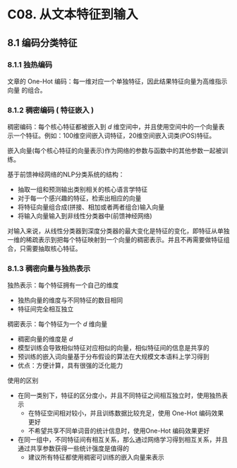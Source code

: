 # C08. 从文本特征到输入

## 8.1 编码分类特征

### 8.1.1 独热编码

文章的 One-Hot 编码：每一维对应一个单独特征，因此结果特征向量为高维指示向量 的组合。

### 8.1.2 稠密编码 ( 特征嵌入 )

稠密编码：每个核心特征都被嵌入到 $d$ 维空间中，并且使用空间中的一个向量表示一个特征。例如：100维空间嵌入词特征，20维空间嵌入词类(POS)特征。

嵌入向量(每个核心特征的向量表示)作为网络的参数与函数中的其他参数一起被训练。

基于前馈神经网络的NLP分类系统的结构：

-   抽取一组和预测输出类别相关的核心语言学特征
-   对于每一个感兴趣的特征，检索出相应的向量
-   将特征向量组合成(拼接、相加或者两者组合)输入向量
-   将输入向量输入到非线性分类器中(前馈神经网络)

对输入来说，从线性分类器到深度分类器的最大变化是特征的变化，即特征从单独一维的稀疏表示到把每个特征映射到一个向量的稠密表示。并且不再需要做特征组合，只需要抽取核心特征。

### 8.1.3 稠密向量与独热表示

独热表示：每个特征拥有一个自己的维度

-   独热向量的维度与不同特征的数目相同
-   特征间完全相互独立

稠密表示：每个特征为一个 $d$ 维向量

-   稠密向量的维度是 $d$
-   模型训练会导致相似特征对应相似的向量，相似特征间的信息是共享的
-   预训练的嵌入词向量基于分布假设的算法在大规模文本语料上学习得到
-   优点：方便计算，具有很强的泛化能力

使用的区别

-   在同一类别下，特征的区分度小，并且不同特征之间相互独立时，使用独热表示
    -   在特征空间相对较小，并且训练数据比较充足，使用 One-Hot 编码效果更好
    -   不希望共享不同单词音的统计信息时，使用One-Hot 编码效果更好
-   在同一组中，不同特征间有相互关系，那么通过网络学习得到相互关系，并且通过共享参数获得一些统计强度是值得的
    -   建议所有特征都使用稠密可训练的嵌入向量来表示